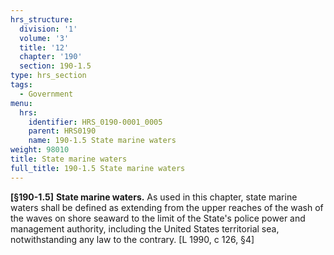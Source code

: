 ```yaml
---
hrs_structure:
  division: '1'
  volume: '3'
  title: '12'
  chapter: '190'
  section: 190-1.5
type: hrs_section
tags:
  - Government
menu:
  hrs:
    identifier: HRS_0190-0001_0005
    parent: HRS0190
    name: 190-1.5 State marine waters
weight: 98010
title: State marine waters
full_title: 190-1.5 State marine waters
---
```

**[§190-1.5]** **State marine waters.** As used in this chapter, state marine waters shall be defined as extending from the upper reaches of the wash of the waves on shore seaward to the limit of the State's police power and management authority, including the United States territorial sea, notwithstanding any law to the contrary. [L 1990, c 126, §4]